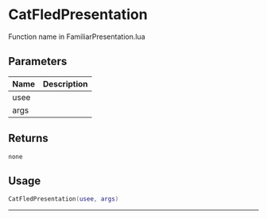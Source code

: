 # CatFledPresentation

Function name in FamiliarPresentation.lua

## Parameters

| Name | Description |
| ---- | ----------- |
| usee |             |
| args |             |

## Returns

`none`

## Usage

```lua
CatFledPresentation(usee, args)
```

---
